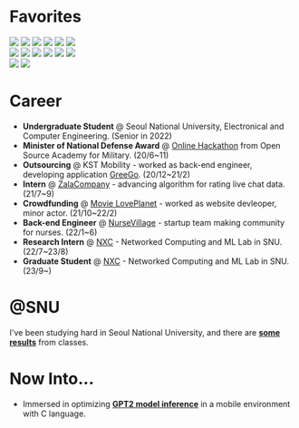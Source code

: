 <h1>Favorites</h1>

<p>
  <img src="https://img.shields.io/badge/Node.js-339933?style=flat-square&logo=Node.js&logoColor=white">
  <img src="https://img.shields.io/badge/JavaScript-F7DF1E?style=flat-square&logo=JavaScript&logoColor=white">
  <img src="https://img.shields.io/badge/C-A8B9CC?style=flat-square&logo=C&logoColor=white">
  <img src="https://img.shields.io/badge/Python-3776AB?style=flat-square&logo=Python&logoColor=white">
  <img src="https://img.shields.io/badge/C%2B%2B-00599C?style=flat-square&logo=C%2B%2B&logoColor=white">
  <img src="https://img.shields.io/badge/TypeScript-3178C6?style=flat-square&logo=TypeScript&logoColor=white">

  <br>

  <img src="https://img.shields.io/badge/Express-000000?style=flat-square&logo=Express&logoColor=white">
  <img src="https://img.shields.io/badge/HTML5-E34F26?style=flat-square&logo=HTML5&logoColor=white">
  <img src="https://img.shields.io/badge/CSS3-1572B6?style=flat-square&logo=CSS3&logoColor=white">
  <img src="https://img.shields.io/badge/MySQL-4479A1?style=flat-square&logo=MySQL&logoColor=white">
  <img src="https://img.shields.io/badge/MongoDB-47A248?style=flat-square&logo=MongoDB&logoColor=white">
  <img src="https://img.shields.io/badge/Amazon AWS-232F3E?style=flat-square&logo=Amazon AWS&logoColor=white">

  <br>

  <img src="https://img.shields.io/badge/Arduino-00979D?style=flat-square&logo=Arduino&logoColor=white">
  <img src="https://img.shields.io/badge/Raspberry Pi-A22846?style=flat-square&logo=Raspberry Pi&logoColor=white">
  
</p>

<h1>Career</h1>

<ul>
  <li><strong>Undergraduate Student</strong> @ Seoul National University, Electronical and Computer Engineering. (Senior in 2022)</li>
  <li><strong>Minister of National Defense Award</strong> @ <a href="https://osam.kr/hackathon/awards?m=v&wdnId=11">Online Hackathon</a> from Open Source Academy for Military. (20/6~11)
  </li>
  <li><strong>Outsourcing</strong> @ KST Mobility - worked as back-end engineer, developing application <a href="https://play.google.com/store/apps/details?id=com.greegoing.greego&hl=ko&gl=US">GreeGo</a>. (20/12~21/2)</li>
  <li><strong>Intern</strong> @ <a href="https://zalacompany.com/home">ZalaCompany</a> - advancing algorithm for rating live chat data. (21/7~9)</li>
  <li><strong>Crowdfunding</strong> @ <a href="https://tumblbug.com/loveplanet">Movie LovePlanet</a> - worked as website devleoper, minor actor. (21/10~22/2)</li>
  <li><strong>Back-end Engineer</strong> @ <a href="https://nursevillage.com">NurseVillage</a> - startup team making community for nurses. (22/1~6) </li>
  <li><strong>Research Intern</strong> @ <a href="https://nxc.snu.ac.kr/">NXC</a> - Networked Computing and ML Lab in SNU. (22/7~23/8) </li>
  <li><strong>Graduate Student</strong> @ <a href="https://nxc.snu.ac.kr/">NXC</a> - Networked Computing and ML Lab in SNU. (23/9~) </li>
</ul>

<h1>@SNU</h1>
<p>I've been studying hard in Seoul National University, and there are <a href="https://github.com/ckswjd99-at-snu"><strong>some results</strong></a> from classes.</p>

<h1>Now Into...</h1>

<ul>
  <li>Immersed in optimizing <a href="https://github.com/ckswjd99/GPT2-in-C"><strong>GPT2 model inference</strong><a> in a mobile environment with C language.</li>
</ul>
